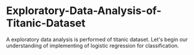 # Exploratory-Data-Analysis-of-Titanic-Dataset
A exploratory data analysis is performed of titanic dataset. Let's begin our understanding of implementing of logistic regression for classification.
